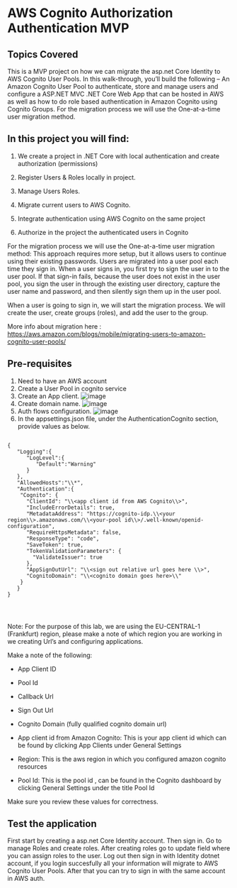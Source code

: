 # AWS Cognito Authorization Authentication MVP

Topics Covered
--------------

This is a MVP project on how we can migrate the asp.net Core Identity to AWS Cognito User Pools.
In this walk-through, you’ll build the following – An Amazon Cognito User Pool
to authenticate, store and manage users and configure a ASP.NET MVC .NET Core
Web App that can be hosted in AWS as well as how to do role based authentication
in Amazon Cognito using Cognito Groups.
For the migration process we will use the One-at-a-time user migration method.


In this project you will find:
------------------------------------------
1.  We create a project in .NET Core with local authentication and create authorization (permissions)

2.  Register Users & Roles locally in project.

3.  Manage Users Roles.

4.  Migrate current users to AWS Cognito.

5.  Integrate authentication using AWS Cognito on the same project

6.  Authorize in the project the authenticated users in Cognito

For the migration process we will use the One-at-a-time user migration method:
This approach requires more setup, but it allows users to continue using their existing passwords. Users are migrated into a user pool each time they sign in. When a user signs in, you first try to sign the user in to the user pool. If that sign-in fails, because the user does not exist in the user pool, you sign the user in through the existing user directory, capture the user name and password, and then silently sign them up in the user pool.

When a user is going to sign in, we will start the migration process.
We will create the user, create groups (roles), and add the user to the group.

More info about migration here : https://aws.amazon.com/blogs/mobile/migrating-users-to-amazon-cognito-user-pools/

**Pre-requisites**
----------------------------
1. Need to have an AWS account
2. Create a User Pool in cognito service
3. Create an App client. 
![image](https://user-images.githubusercontent.com/26839748/185515845-24dfb163-8308-449a-9d56-ae93e22f0aaa.png)
4. Create domain name. 
![image](https://user-images.githubusercontent.com/26839748/185515907-9c27b4f0-29e7-4d28-a921-aacce37f7533.png)
5. Auth flows configuration. 
![image](https://user-images.githubusercontent.com/26839748/185515991-9ba39c64-e6ac-46b9-a341-0c9f0a514d9d.png)
6. In the appsettings.json file, under the AuthenticationCognito section, provide values as below.




```

{
   "Logging":{
      "LogLevel":{
         "Default":"Warning"
      }
   },
   "AllowedHosts":"\\*",
   "Authentication":{
    "Cognito": {
      "ClientId": "\\<app client id from AWS Cognito\\>",
      "IncludeErrorDetails": true,
      "MetadataAddress": "https://cognito-idp.\\<your region\\>.amazonaws.com/\\<your-pool id\\>/.well-known/openid-configuration",
      "RequireHttpsMetadata": false,
      "ResponseType": "code",
      "SaveToken": true,
      "TokenValidationParameters": {
        "ValidateIssuer": true
      },
      "AppSignOutUrl": "\\<sign out relative url goes here \\>",
      "CognitoDomain": "\\<cognito domain goes here>\\"
    }
   }
}




```
Note: For the purpose of this lab, we are using the EU-CENTRAL-1 (Frankfurt)
region, please make a note of which region you are working in we creating Url’s
and configuring applications.

Make a note of the following:

-   App Client ID

-   Pool Id

-   Callback Url

-   Sign Out Url

-   Cognito Domain (fully qualified cognito domain url)
-   App client id from Amazon Cognito: This is your app client id which can be
    found by clicking App Clients under General Settings

-   Region: This is the aws region in which you configured amazon cognito
    resources

-   Pool Id: This is the pool id , can be found in the Cognito dashboard by
    clicking General Settings under the title Pool Id

Make sure you review these values for correctness.

Test the application
----------------------------
First start by creating a asp.net Core Identity account.
Then sign in. Go to manage Roles and create roles.
After creating roles go to update field where you can assign roles to the user.
Log out then sign in with Identity dotnet account, if you login succesfully all your information
will migrate to AWS Cognito User Pools. After that you can try to sign in with the same
account in AWS auth.


